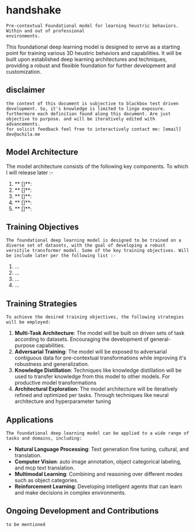 # handshake
    Pre-contextual Foundational model for learning heustric behaviors. Within and out of professional 
    environments. 

This foundational deep learning model is designed to serve as a starting point for training various 3D heustric behaviors and capabilities. It will be built upon established deep learning architectures and techniques, providing a robust and flexible foundation for further development and customization.

## disclaimer 
    the context of this document is subjective to blackbox test driven development. So, it's knowledge is limited to lingo exposure.
    furthermore each definition found along this document. Are just objective to purpose. and will be iteratively edited with advancements.
    for solicit feedback feel free to interactively contact me: [email] dev@achila.me 
## Model Architecture
 The model architecture consists of the following key components. To which I will release later :-

1. ** []**:
2. ** []**:
3. ** []**:
4. ** []**:
5. ** []**:

## Training Objectives
    The foundational deep learning model is designed to be trained on a diverse set of datasets, with the goal of developing a robust versitile transformer model. Some of the key training objectives. Will be include later per the following list :-

1. ...
2. ...
3. ...
4. ...


## Training Strategies
    To achieve the desired training objectives, the following strategies will be employed:

1. **Multi-Task Architecture**: The model will be built on driven sets of task according to datasets. Encouraging the development of general-purpose capabilities.
2. **Adversarial Training**: The model will be exposed to adversarial contiguous data for pre-contextual transformations while improving it's robustness and generalization.
3. **Knowledge Distillation**: Techniques like knowledge distillation will be used to transfer knowledge from this model to other models. For productive model transformations
4. **Architectural Exploration**: The model architecture will be iteratively refined and optimized per tasks. Through techniques like neural architecture and hyperparameter tuning

## Applications
    The foundational deep learning model can be applied to a wide range of tasks and domains, including:

- **Natural Language Processing**: Text generation fine tuning, cultural, and translation.
- **Computer Vision**: auto image annotation, object categorical labeling, and mcp text translation.
- **Multimodal Learning**: Combining and reasoning over different modes such as object categories.
- **Reinforcement Learning**: Developing intelligent agents that can learn and make decisions in complex environments.

## Ongoing Development and Contributions
    to be mentioned 